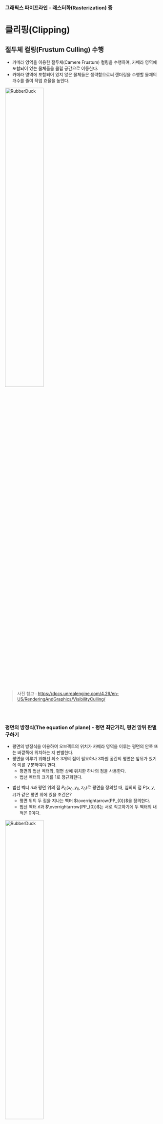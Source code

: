 ### 그래픽스 파이프라인 - 래스터화(Rasterization) 중

# 클리핑(Clipping)

## 절두체 컬링(Frustum Culling) 수행
- 카메라 영역을 이용한 절두체(Camere Frustum) 컬링을 수행하여, 카메라 영역에 포함되어 있는 물체들을 클립 공간으로 이동한다.
- 카메라 영역에 포함되어 있지 않은 물체들은 생략함으로써 랜더링을 수행할 물체의 개수를 줄여 작업 효율을 높인다.

<img src="https://github.com/hdh5184/Problem-Solving-Ability-Application/assets/127714162/832072be-fb4d-4078-8454-9c516f7fbf37" width="50%" title="px(픽셀) 크기 설정" alt="RubberDuck"></img>
> 사진 참고 : https://docs.unrealengine.com/4.26/en-US/RenderingAndGraphics/VisibilityCulling/

</br></br>
### 평면의 방정식(The equation of plane) - 평면 최단거리, 평면 앞뒤 판별 구하기
- 평면의 방정식을 이용하여 오브젝트의 위치가 카메라 영역을 이루는 평면의 안쪽 또는 바깥쪽에 위치하는 지 판별한다.
- 평면을 이루기 위해선 최소 3개의 점이 필요하나 3차원 공간의 평면은 앞뒤가 있기에 이를 구분하여야 한다.
  - 평면의 법선 벡터와, 평면 상에 위치한 하나의 점을 사용한다.
  - 법선 벡터의 크기를 1로 정규화한다.

* 법선 벡터 $\widehat{n}$과 평면 위의 점 $P_{0} (x_{0}, y_{0}, z_{0})$로 평면을 정의할 때, 임의의 점 $P (x,y,z)$가 같은 평면 위에 있을 조건은?
  * 평면 위의 두 점을 지나는 벡터 $\overrightarrow{PP_{0}}$을 정의한다.
  * 법선 벡터 $\widehat{n}$과 $\overrightarrow{PP_{0}}$는 서로 직교하기에 두 벡터의 내적은 0이다.

<img src="https://github.com/hdh5184/Problem-Solving-Ability-Application/assets/127714162/a424ac58-8db2-47d9-a3ab-58ccfa15e60e" width="50%" title="px(픽셀) 크기 설정" alt="RubberDuck"></img>

$\widehat{n}\cdot (P - P_{0}) = (a, b, c)\cdot (x-x_{0}, y-y_{0}, z-z_{0}) = 0$

$=ax+by+cz-(ax_{0}+by_{0}+cz_{0}) = 0$
<br/> <br/> 
* 법선 벡터 $(a,b,c)$와 평면의 점 $(x_{0}, y_{0}, z_{0})$은 사전에 주어진 값이므로 $-(ax_{0}+by_{0}+cz_{0})$은 미리 계산할 수 있는 상수이다.
* 이를 $d$로 치환하여 간략히 표시한다. 이후 나온 수식이 평면의 방정식이 된다.

$ax+by+cz+d=0$

<br/> <br/> 
#### 상수 d의 의미
* 상수 $d$는 법선 벡터 $(a,b,c)$와 벡터 $(x_{0}, y_{0}, z_{0})$와의 내적에 - 부호를 설정한 결과가 된다.
  * $(x_{0}, y_{0}, z_{0})$는 점 $P_{0}$의 좌표이나, 원점 $O$에서 점 $P$로 향하는 벡터의 값으로도 사용한다.

$d=-(ax_{0}+by_{0}+cz_{0})$

$d=-(a,b,c)\cdot (x_{0},y_{0}, z_{0})$

$d=-\widehat{n}\cdot \overrightarrow{OP_{0}} = -\widehat{n}\cdot \overrightarrow{p}$
</br>
* $\widehat{n}\cdot \overrightarrow{p}$의 벡터 내적 값을 구한다.
  * 법선 벡터의 크기는 1이므로 간단히 정리된다.

$\widehat{n}\cdot \overrightarrow{p}=\left | \widehat{n} \right |\left | \overrightarrow{p} \right |cos\theta = \left | \overrightarrow{p} \right |cos\theta$
* 평면과 법선 벡터는 서로 직교하기에 $\widehat{n}\cdot \overrightarrow{p}$는 원점에서 평면까지의 최단거리가 된다.

<img src="https://github.com/hdh5184/Problem-Solving-Ability-Application/assets/127714162/414e1095-c4d8-4d4f-b995-b90a6fb815ed" width="50%" title="px(픽셀) 크기 설정" alt="RubberDuck"></img>

* $d = -\widehat{n}\cdot \overrightarrow{p}$ 이므로 $d$는 원점에서 평면까지의 최단거리 (또는 내적)에 - 부호를 설정하게 된다.
  * 내적의 성질 - 두 벡터가 같은 방향을 바라보고 있으면 + 값이, 다른 방향이면 - 값이 나온다.
* 내적의 성질을 이용하여 $\widehat{n}\cdot \overrightarrow{p}$ 값이 양수이면 $d$는 음수, 그 반대이면 $d$는 양수가 된다.
* $d$의 절댓값으로 임의의 점과 평면의 최단거리를 구한다.

> $d > 0$인 경우 : 평면이 바라보는 방향이 원점을 향한다 - 평면 바깥에 속한다 - 카메라 영역 밖에 있다.   
> $d < 0$인 경우 : 평면이 바라보는 방향이 원점에서 멀어진다 - 평면 안쪽에 속한다 - 카메라 영역 안에 있다.   
> $d = 0$인 경우 : 원점이 평면 위에 속한다 - 카메라 영역에 걸쳐 있다.

* 원점이 평면 위에 있으면 $d$ 값은 언제나 0이다.

$ax+by+cz+d=0$

$ax+by+cz=0$

* 평면의 법선 벡터 $(a,b,c)$와 평면 위에 있는 원점 $(x,y,z)$를 이용해 $ax+by+cz=0$이라는 평면의 방정식을 얻을 수 있다.

> $ax+by+cz+d > 0$인 경우 : 평면이 바라보는 방향이 원점을 향한다 - 평면 바깥에 속한다 - 카메라 영역 밖에 있다.   
> $ax+by+cz+d < 0$인 경우 : 평면이 바라보는 방향이 원점에서 멀어진다 - 평면 안쪽에 속한다 - 카메라 영역 안에 있다.   
> $ax+by+cz+d=0$인 경우 : 원점이 평면 위에 속한다 - 카메라 영역에 걸쳐 있다.

</br></br>
### 바운딩 볼륨(Bounding volume)
- 절두체 컬링 수행 시 카메라 영역 포함 유무를 오브젝트 위치로 기준을 정하게 되면 생기는 문제를 해결하기 위해 사용된다.
- 실질적으로 카메라 영역 안에 오브젝트 영역 일부분이 속해 있으나, 오브젝트 위치가 카메라 영역 밖에 있을 경우 해당 오브젝트를 생략하는 문제가 발생한다.
  - (이와 같은 문제를 카메라 이동, 회전 등 변환 시 화면 가장자리에 오브젝트가 튀는 모습으로 확인한다.)
- 오브젝트 위치 대신 오브젝트 영역을 감안하여 볼륨마다 최소한의 부피를 가진 도형을 이용하여 절두체 컬링을 수행한다.

<img src="https://github.com/hdh5184/Problem-Solving-Ability-Application/assets/127714162/9b87f903-fd0b-444b-bf7b-24ba0bccb331" width="50%" title="px(픽셀) 크기 설정" alt="RubberDuck"></img>
> 사진 참고 : https://www.researchgate.net/figure/Bounding-volumes-sphere-axis-aligned-bounding-box-AABB-oriented-bounding-box_fig9_272093426

#### 구(Sphere) 바운딩 볼륨
- 절두체 컬링을 수행하는 데 가장 쉽고 빠르게 파악할 수 있는 방법이다.
- 절두체 영역을 이루는 평면과 구의 중심에 대한 평면의 방정식과 구의 반지름 $r$을 이용하여 카메라 영역 안에 (전체 또는 일부분)속하는 지, 또는 밖인지 판별한다.

* 평면의 법선 벡터 $(a,b,c)$와 오브젝트의 구 바운딩 볼륨의 중심 좌표 $(x,y,z)$간 평면의 방정식 $ax+by+cz+d$ 값을 구한다.
* 값이 0보다 크면 구 바운딩 볼륨의 중심은 평면 바깥에 속하며, 즉 카메라 영역 밖에 있다.
* 이때 $ax+by+cz+d$의 값이 구 바운딩 볼륨의 중심의 반지름 $r$보다 적거나 같을 경우, 구 바운딩 볼륨 영역은 카메라 영역에 걸쳐지게 된다.
* 또한 $ax+by+cz+d$의 값이 구 바운딩 볼륨의 중심의 반지름 $r$보다 클 경우, 구 바운딩 볼륨 영역은 카메라 영역으로부터 완전히 벗어나므로 그리기 대상에서 제외한다.

<img src="https://github.com/hdh5184/Problem-Solving-Ability-Application/assets/127714162/a925927f-44d8-4d88-a0a9-2c0f68afa3d3" width="50%" title="px(픽셀) 크기 설정" alt="RubberDuck"></img>

* 최종적으로 $ax+by+cz+d > r$인 경우 해당 오브젝트는 그리기 대상에서 제외한다.


#### 박스 바운딩 볼륨 - AABB 판정(Axis aligned bounding box)
- 구 바운딩 볼륨을 이용하는 것보다 정교한 절두체 컬링을 수행한다.
- 각 축 영역의 최댓값과 최소값을 지정하여 오브젝트를 완전히 감싸는 박스 영역을 이룬다.
- 3차원 모든 기저 축에 평행한 AABB 박스 영역이 형성되고, 박스 영역을 이루는 정점은 위치에 따라 각 축의 최솟값(min)과 최댓값(max)을 가진다.

<img src="https://github.com/hdh5184/Problem-Solving-Ability-Application/assets/127714162/22863719-61cc-4824-9063-af3563924f4a" width="50%" title="px(픽셀) 크기 설정" alt="RubberDuck"></img>

##### AABB 영역과 평면과의 판정
- AABB 영역과 평면 법선 벡터의 x,y,z 축은 모두 직교하므로 각 축의 데이터는 독립적으로 동작한다.
- 따라서 각 법선 벡터의 요소와 AABB 영역의 점 요소를 비교하여 평면에서 가장 가까운 AABB 영역의 점을 구할 수 있다.

> 평면 법선 벡터의 모든 요소가 양수 $(+,+,+)$인 경우, 해당 평면과 가장 가까운 AABB 영역의 점은 모든 요소가 최솟값 $(min,min,min)$인 점이다.   
> 평면 법선 벡터의 모든 요소가 음수 $(-,-,-)$인 경우, 해당 평면과 가장 가까운 AABB 영역의 점은 모든 요소가 최댓값 $(max,max,max)$인 점이다.   
> 평면 법선 벡터의 요소가 $(+,-,+)$인 경우, 해당 평면과 가장 가까운 AABB 영역의 점은 요소가 $(min,max,min)$인 점이다.   
> 평면 법선 벡터의 요소가 $(-,+,-)$인 경우, 해당 평면과 가장 가까운 AABB 영역의 점은 요소가 $(max,min,max)$인 점이다.   

* 평면의 법선 벡터 $(a,b,c)$와 평면과 가장 가까운 AABB 영역의 점 $p (x,y,z)$간 평면의 방정식 $ax+by+cz+d$ 값을 구한다.
* 값이 0보다 크면 AABB 영역은 완전히 평면 바깥에 속하며, 즉 완전히 카메라 영역 밖에 있다.
  * 값이 0보다 작을 경우, $p$ 위치와 정반대인 점 $p'$를 이용하여(각 좌표 성분의 최댓값과 최솟값이 반전), 평면과 $p' (x',y',z')$ 간 평면의 방정식 $ax'+by'+cz'+d$ 값을 구한다.
  * 점 $p'$를 이용한 값이 0보다 크면 오브젝트 영역은 평면에 걸치게 되어, 즉 카메라 영역에 걸쳐있다.
* 이 외의 경우는 완전히 평면 안쪽에 속하며, 즉 완전히 카메라 영역 안에 있다.

## 원근 나눗셈(Perspective division)
- 카메라 공간 영역 내 물체들은 투영 변환을 거쳐 클립 공간으로 이동된다.

<img src="https://github.com/hdh5184/Problem-Solving-Ability-Application/assets/127714162/2d4d04fd-1209-4fbb-8918-f6889f88e93f" width="50%" title="px(픽셀) 크기 설정" alt="RubberDuck"></img>

- 최종적으로 3차원 공간을 2차원 평면으로 확인하도록 원근법을 적용하기 위해 절두체 클립 공간을 데카르트 좌표계의 직육면체 공간으로 변환한다.
- 투영 변환된 클립 공간의 모든 3차원 성분을 $-z$로 나눈다.
  - 실질적으로 $z$값은 투영 변환된 정점의 동차좌표 $(x,y,z,w)$에서 $w$성분에 저장되어 있기에 $w$성분 값으로 모든 성분을 나눈다.
 
 <img src="https://github.com/hdh5184/Problem-Solving-Ability-Application/assets/127714162/fec2c836-c86c-4025-b02f-d3bbfdd567c1" width="50%" title="px(픽셀) 크기 설정" alt="RubberDuck"></img>
 
<img src="https://github.com/hdh5184/Problem-Solving-Ability-Application/assets/127714162/770f109c-3f38-45aa-8234-ee2ea474c682" width="20%" title="px(픽셀) 크기 설정" alt="RubberDuck"></img>

- 원근 나눗셈으로 멀리 떨어진 물체를 작게 만들어 원근법을 구현한다.

<img src="https://github.com/hdh5184/Problem-Solving-Ability-Application/assets/127714162/71cc0016-38ed-4aad-8335-b7486e27ea30" width="50%" title="px(픽셀) 크기 설정" alt="RubberDuck"></img>
<img src="https://github.com/hdh5184/Problem-Solving-Ability-Application/assets/127714162/ef026ab5-a395-41e7-82bf-72019e5b206e" width="50%" title="px(픽셀) 크기 설정" alt="RubberDuck"></img>

- 원근 나눗셈을 통해 클립 공간은 동차 좌표계 $(x,y,z,w)$에서 3차원 데카르트 좌표계 $(x,y,z)$로 변환된다.
- 각 3차원 좌표 범위가 $[-1, 1]$로 이루기에 NDC(normalized device coordinates)공간으로 정규화된다. (방식에 따라 DirectX의 경우 $z$ 좌표 범위가 $[0,1]$이다)
  - 카메라부터의 오브젝트 위치에 따라 화면에 그리는 순서를 적용할 좌표 성분은 $z$이며, 근평면(Near plane)의 $z$ 값은 최소, 원평면(Far plane)의 $z$ 값은 최대가 된다.
- 클립 공간 내 물체들이 NDC 공간 내에 위치하게 된다.

<img src="https://github.com/hdh5184/Problem-Solving-Ability-Application/assets/127714162/4db9a473-3116-439f-b143-63bbe135293c" width="50%" title="px(픽셀) 크기 설정" alt="RubberDuck"></img>
 > 사진 참고 : https://stackoverflow.com/questions/46164180/calculating-frustum-fov-for-a-perspectivecamera

### 클리핑(Clipping)

- 투영 변환이 이루어진 클립 공간 내 물체들 중 클립 공간 영역의 일부만이 포함되어 있는 물체에 적용된다.
- 해당 물체 영역을 클립 공간 내부와 외부로 분리하여 별개의 물체로 나눈다 (잘린 부분을 기점으로 새로운 정점이 생성된다).
- 클립 공간 외부로 분리된 물체를 랜더링할 물체에서 생략한다. 
- 절두체 영역에서 클리핑을 수행하는 것보다 투영 변환 - 정규화된 NDC 영역에서 수행하는 것이 더 효율적이다.

<img src="https://github.com/hdh5184/Problem-Solving-Ability-Application/assets/127714162/af5be8bf-2eb5-40f4-9124-40a5c8a840ba" width="50%" title="px(픽셀) 크기 설정" alt="RubberDuck"></img>
 > 절두체 영역에서 클리핑 수행

<img src="https://github.com/hdh5184/Problem-Solving-Ability-Application/assets/127714162/70504393-fd23-476e-8c3e-52bd9dccce9a" width="50%" title="px(픽셀) 크기 설정" alt="RubberDuck"></img>
 > NDC 영역에서 클리핑 수행   
사진 참고 : https://gfxcourses.stanford.edu/cs248/winter21/lecture/texture/

<img src="https://github.com/hdh5184/Problem-Solving-Ability-Application/assets/127714162/1b7c7331-87e7-46e8-99c4-9a1192fd364b" width="30%" title="px(픽셀) 크기 설정" alt="RubberDuck"></img>
> 사진 참고 : https://www.scratchapixel.com

   
# 뒷면 제거(Back-face culling)

### 벡터의 내적을 이용하는 방법
- 면을 이루는 법선 벡터와, 면을 이루는 정점부터 카메라를 바라보는 벡터를 이용한다. (z축 방향)
- 두 벡터의 내적을 계산한 결과를 통해 면의 앞뒤 방향(또한 변만 보이는 옆)을 판별할 수 있다.
<img width="70%" alt="image" src="https://github.com/hdh5184/Problem-Solving-Ability-Application/assets/127714162/33609784-b0a9-4f48-bcf6-016702416a55">

- 카메라 절두체 영역과 투영 변환 영역(NDC 영역)은 z축이 서로 상반되기에 각각의 앞뒤 방향 판별도 상반된다.
- NDC 영역은 기존 카메라를 바라보는 벡터 방향이 -z축 방향이며, 단일 벡터만으로 투영한다.
<img width="70%" alt="image" src="https://github.com/hdh5184/Problem-Solving-Ability-Application/assets/127714162/bb597909-1863-447a-84ea-dc52a1c482c0">

### 삼각형의 정점 정렬 순서를 이용하는 방법 (행렬식)
- NDC 영역의 $z$를 생략한 2차원으로 투영된 삼각형 면의 정점 정렬 순서를 이용한다.
- 삼각형 면을 이루는 정점 좌표로 행렬식을 이용한 결과에 따라 면의 앞뒤 방향을 판별할 수 있다.
- 백터의 내적을 이용하는 방법보다 간편하다.

<img width="70%" alt="image-2" src="https://github.com/hdh5184/Problem-Solving-Ability-Application/assets/127714162/476863fa-1f63-473f-8562-cdef969dbb38">

- 2차원으로 투영된 삼각형은 각 정점마다 $x, y$값을 가지고 있다.
- 삼각형 < $v_{1}, v_{2}, v_{3}$ >을 이용하여 $v_{1}$과 $v_{2}$를 잇는 벡터 $(x_{2} - x_{1}, y_{2} - y_{1})$와 $v_{1}$과 $v_{3}$를 잇는 벡터 $(x_{3} - x_{1}, y_{3} - y_{1})$를 구한다.
- 두 벡터를 이용하여 행렬식을 이용하여 값을 구한다.

<img width="50%" alt="행렬식" src="https://github.com/hdh5184/Problem-Solving-Ability-Application/assets/127714162/60c870e7-23d7-4072-aa0d-a3b4a91d03e5">

- 행렬식의 값이 양수일 경우 앞면으로, 음수일 경우 뒷면으로 판별한다.
- 행렬식 값은 정점 정렬이 시계 방향인 경우 음수, 반시계 방향인 경우 양수로 계산되므로 정점 정렬이 시계 방향인 경우가 뒷면을 이룬다.

> 위의 방법들을 통해 뒷면을 추려낸다.   
> 불투명한 물체의 뒷면이 화면상에 보이지 않기에 렌더링 대상에서 제외하기 위해 사용되나, (반)투명한 물체의 경우 뒷면이 화면상에 보이거나 뒤의 물체와 색상 보간을 위해 생략하기도 한다.



#### 참고 문헌
> 이득우, 「이득우의 게임 수학」, 책만, 2022   
> Carnegie Mellon University, COMPUTER GRAPHICS (CMU 15-462/662), http://15462.courses.cs.cmu.edu/fall2021/home    
> jidon333, 3차원 물체를 그리기 위한 랜더링 파이프라인 요약, https://jidon333.github.io/blog/Rendering-pipeline    
> woohyeon, 3 - 래스터화(Rasterization), https://woo-dev.tistory.com/172    
> 김랜턴, [OpenGL ES를 이용한 3차원 컴퓨터 그래픽스 입문] 챕터 7- 래스터라이저, https://j1y00h4.tistory.com/10    
